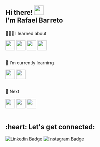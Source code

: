 
          

<h2 align=left>

Hi there! <img src="https://user-images.githubusercontent.com/42378118/110234147-e3259600-7f4e-11eb-95be-0c4047144dea.gif" width="30"><br>
I'm Rafael Barreto 
  
</h2>

👨🏾‍💻 I learned about

<div style="display: inline_block">
  <img align="center" alt="" height="30" width"40" src="https://cdn.jsdelivr.net/gh/devicons/devicon/icons/html5/html5-original.svg">
  <img align="center" alt="" height="30" width"40" src="https://cdn.jsdelivr.net/gh/devicons/devicon/icons/css3/css3-original.svg">
  <img align="center" alt="" height="30" width"40" src="https://cdn.jsdelivr.net/gh/devicons/devicon/icons/javascript/javascript-original.svg">
  <img align="center" alt="" height="30" width"40" src="https://cdn.jsdelivr.net/gh/devicons/devicon/icons/github/github-original.svg"> 
</div><br>

🌱 I’m currently learning

<div style="display: inline_block">
  <img align="center" alt="" height="30" width"40" src="https://cdn.jsdelivr.net/gh/devicons/devicon/icons/react/react-original.svg">
  <img align="center" alt="" height="30" width"40" src="https://cdn.jsdelivr.net/gh/devicons/devicon/icons/git/git-original.svg">   
</div><br>

💬 Next 

<div style="display: inline_block">
  <img align="center" alt="" height="30" width"40" src="https://cdn.jsdelivr.net/gh/devicons/devicon/icons/nodejs/nodejs-original.svg">
  <img align="center" alt="" height="30" width"40" src="https://cdn.jsdelivr.net/gh/devicons/devicon/icons/mysql/mysql-original.svg">
  <img align="center" alt="" height="30" width"40" src="https://cdn.jsdelivr.net/gh/devicons/devicon/icons/angularjs/angularjs-original.svg">
</div><br>

<h2 align="left">:heart: Let's get connected:</h2>

[![Linkedin Badge](https://img.shields.io/badge/-rafaelbarretodev-blue?style=flat-square&logo=Linkedin&logoColor=white&link=https://www.linkedin.com/in/rafaelbarretodev/)](https://www.linkedin.com/in/rafaelbarretodev) 
[![Instagram Badge](https://img.shields.io/badge/-@rafxbarreto-D7008A?style=flat-square&labelColor=D7008A&logo=Instagram&logoColor=white&link=https://www.instagram.com/itz.me____p.r.i.n.c.e_____/)](https://www.instagram.com/rafxbarreto/)
